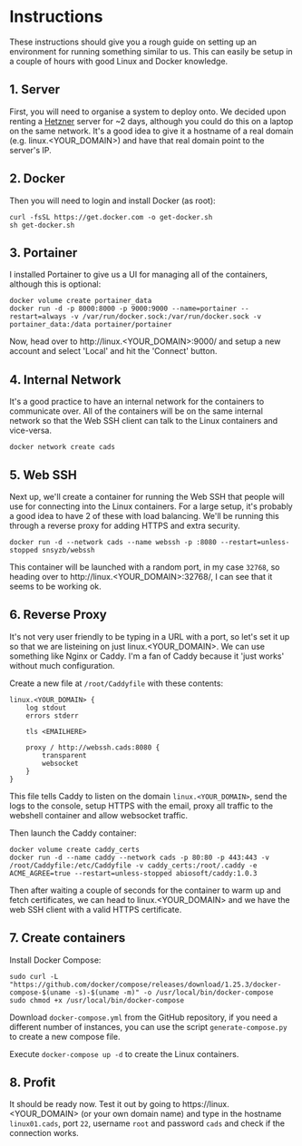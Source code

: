 # Instructions

These instructions should give you a rough guide on setting up an environment for running something similar to us. This can easily be setup in a couple of hours with good Linux and Docker knowledge.

## 1. Server

First, you will need to organise a system to deploy onto. We decided upon renting a [Hetzner](https://console.hetzner.cloud/) server for ~2 days, although you could do this on a laptop on the same network. It's a good idea to give it a hostname of a real domain (e.g. linux.<YOUR_DOMAIN>) and have that real domain point to the server's IP.

## 2. Docker

Then you will need to login and install Docker (as root):

```
curl -fsSL https://get.docker.com -o get-docker.sh
sh get-docker.sh
```

## 3. Portainer

I installed Portainer to give us a UI for managing all of the containers, although this is optional:

```
docker volume create portainer_data
docker run -d -p 8000:8000 -p 9000:9000 --name=portainer --restart=always -v /var/run/docker.sock:/var/run/docker.sock -v portainer_data:/data portainer/portainer
```

Now, head over to http://linux.<YOUR_DOMAIN>:9000/ and setup a new account and select 'Local' and hit the 'Connect' button.


## 4. Internal Network

It's a good practice to have an internal network for the containers to communicate over. All of the containers will be on the same internal network so that the Web SSH client can talk to the Linux containers and vice-versa.

```
docker network create cads
```

## 5. Web SSH

Next up, we'll create a container for running the Web SSH that people will use for connecting into the Linux containers. For a large setup, it's probably a good idea to have 2 of these with load balancing. We'll be running this through a reverse proxy for adding HTTPS and extra security.

```
docker run -d --network cads --name webssh -p :8080 --restart=unless-stopped snsyzb/webssh
```

This container will be launched with a random port, in my case `32768`, so heading over to http://linux.<YOUR_DOMAIN>:32768/, I can see that it seems to be working ok.

## 6. Reverse Proxy

It's not very user friendly to be typing in a URL with a port, so let's set it up so that we are listeining on just linux.<YOUR_DOMAIN>. We can use something like Nginx or Caddy. I'm a fan of Caddy because it 'just works' without much configuration.

Create a new file at `/root/Caddyfile` with these contents:

```
linux.<YOUR_DOMAIN> {
    log stdout
    errors stderr

    tls <EMAILHERE>

    proxy / http://webssh.cads:8080 {
        transparent
        websocket
    }
}
```

This file tells Caddy to listen on the domain `linux.<YOUR_DOMAIN>`, send the logs to the console, setup HTTPS with the email, proxy all traffic to the webshell container and allow websocket traffic.

Then launch the Caddy container:

```
docker volume create caddy_certs
docker run -d --name caddy --network cads -p 80:80 -p 443:443 -v /root/Caddyfile:/etc/Caddyfile -v caddy_certs:/root/.caddy -e ACME_AGREE=true --restart=unless-stopped abiosoft/caddy:1.0.3
```

Then after waiting a couple of seconds for the container to warm up and fetch certificates, we can head to linux.<YOUR_DOMAIN> and we have the web SSH client with a valid HTTPS certificate.

## 7. Create containers

Install Docker Compose:

```
sudo curl -L "https://github.com/docker/compose/releases/download/1.25.3/docker-compose-$(uname -s)-$(uname -m)" -o /usr/local/bin/docker-compose
sudo chmod +x /usr/local/bin/docker-compose
```

Download `docker-compose.yml` from the GitHub repository, if you need a different number of instances, you can use the script `generate-compose.py` to create a new compose file.

Execute `docker-compose up -d` to create the Linux containers.

## 8. Profit

It should be ready now. Test it out by going to https://linux.<YOUR_DOMAIN> (or your own domain name) and type in the hostname `linux01.cads`, port `22`, username `root` and password `cads` and check if the connection works.
